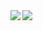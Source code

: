 
  <img align="left" src="https://github-readme-stats.vercel.app/api/top-langs/?username=Bonbon315&theme=dracula&exclude_repo=Computer-Science-Engineering&layout=compact&langs_count=10"/>
  <img align="left" src="https://github-readme-stats.vercel.app/api?username=Bonbon315&theme=dark&show_icons=true"/>


